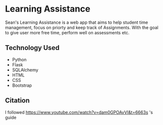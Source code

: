 # Learning Assistance

Sean's Learning Assistance is a web app that aims to help student time management, focus on priorty and keep track of Assignments. With the goal to give user more free time, perform well on assessments etc.

## Technology Used
- Python
- Flask
- SQLAlchemy
- HTML
- CSS
- Bootstrap

## Citation
I followed https://www.youtube.com/watch?v=dam0GPOAvVI&t=6663s 's guide
